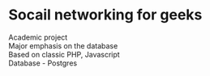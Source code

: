 # Socail networking for geeks 

Academic project <br />
Major emphasis on the database <br />
Based on classic PHP, Javascript<br/>
Database - Postgres<br/>
